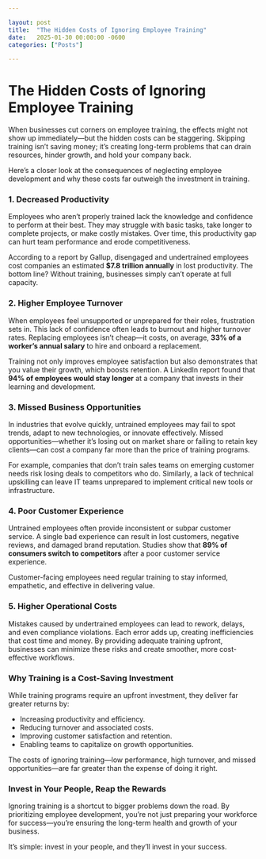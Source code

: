 ```yaml
---

layout: post
title:  "The Hidden Costs of Ignoring Employee Training"
date:   2025-01-30 00:00:00 -0600
categories: ["Posts"] 

---
```



# **The Hidden Costs of Ignoring Employee Training**  

When businesses cut corners on employee training, the effects might not show up immediately—but the hidden costs can be staggering. Skipping training isn’t saving money; it’s creating long-term problems that can drain resources, hinder growth, and hold your company back.  

Here’s a closer look at the consequences of neglecting employee development and why these costs far outweigh the investment in training.  

### **1. Decreased Productivity**  
Employees who aren’t properly trained lack the knowledge and confidence to perform at their best. They may struggle with basic tasks, take longer to complete projects, or make costly mistakes. Over time, this productivity gap can hurt team performance and erode competitiveness.  

According to a report by Gallup, disengaged and undertrained employees cost companies an estimated **$7.8 trillion annually** in lost productivity. The bottom line? Without training, businesses simply can’t operate at full capacity.  

### **2. Higher Employee Turnover**  
When employees feel unsupported or unprepared for their roles, frustration sets in. This lack of confidence often leads to burnout and higher turnover rates. Replacing employees isn’t cheap—it costs, on average, **33% of a worker’s annual salary** to hire and onboard a replacement.  

Training not only improves employee satisfaction but also demonstrates that you value their growth, which boosts retention. A LinkedIn report found that **94% of employees would stay longer** at a company that invests in their learning and development.  

### **3. Missed Business Opportunities**  
In industries that evolve quickly, untrained employees may fail to spot trends, adapt to new technologies, or innovate effectively. Missed opportunities—whether it’s losing out on market share or failing to retain key clients—can cost a company far more than the price of training programs.  

For example, companies that don’t train sales teams on emerging customer needs risk losing deals to competitors who do. Similarly, a lack of technical upskilling can leave IT teams unprepared to implement critical new tools or infrastructure.  

### **4. Poor Customer Experience**  
Untrained employees often provide inconsistent or subpar customer service. A single bad experience can result in lost customers, negative reviews, and damaged brand reputation. Studies show that **89% of consumers switch to competitors** after a poor customer service experience.  

Customer-facing employees need regular training to stay informed, empathetic, and effective in delivering value.  

### **5. Higher Operational Costs**  
Mistakes caused by undertrained employees can lead to rework, delays, and even compliance violations. Each error adds up, creating inefficiencies that cost time and money. By providing adequate training upfront, businesses can minimize these risks and create smoother, more cost-effective workflows.  

### **Why Training is a Cost-Saving Investment**  
While training programs require an upfront investment, they deliver far greater returns by:  
- Increasing productivity and efficiency.  
- Reducing turnover and associated costs.  
- Improving customer satisfaction and retention.  
- Enabling teams to capitalize on growth opportunities.  

The costs of ignoring training—low performance, high turnover, and missed opportunities—are far greater than the expense of doing it right.  

### **Invest in Your People, Reap the Rewards**  
Ignoring training is a shortcut to bigger problems down the road. By prioritizing employee development, you’re not just preparing your workforce for success—you’re ensuring the long-term health and growth of your business.  

It’s simple: invest in your people, and they’ll invest in your success.  
 